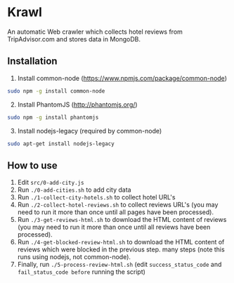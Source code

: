 # Krawl
An automatic Web crawler which collects hotel reviews from TripAdvisor.com and stores data in MongoDB.


## Installation

1. Install common-node (https://www.npmjs.com/package/common-node)
```bash
sudo npm -g install common-node
```
2. Install PhantomJS (http://phantomjs.org/)
```bash
sudo npm -g install phantomjs
```
3. Install nodejs-legacy (required by common-node)
```bash
sudo apt-get install nodejs-legacy
```

## How to use

1. Edit `src/0-add-city.js`
2. Run `./0-add-cities.sh` to add city data
3. Run `./1-collect-city-hotels.sh` to collect hotel URL's
4. Run `./2-collect-hotel-reviews.sh` to collect reviews URL's (you may need to run it more than once until all pages have been processed).
5. Run `./3-get-reviews-html.sh` to download the HTML content of reviews (you may need to run it more than once until all reviews have been processed).
6. Run `./4-get-blocked-review-html.sh` to download the HTML content of reviews which were blocked in the previous step. many steps (note this runs using nodejs, not common-node).
7. Finally, run `./5-process-review-html.sh` (edit `success_status_code` and `fail_status_code before` running the script)

